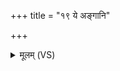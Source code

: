 +++
title = "१९ ये अङ्गानि"

+++
<details><summary>मूलम् (VS)</summary>

ये अङ्गा॑नि म॒दय॑न्ति॒ यक्ष्मा॑सो रोप॒णास्तव॑। यक्ष्मा॑णां॒ सर्वे॑षां वि॒षं निर॑वोचम॒हं त्वत् ॥
</details>